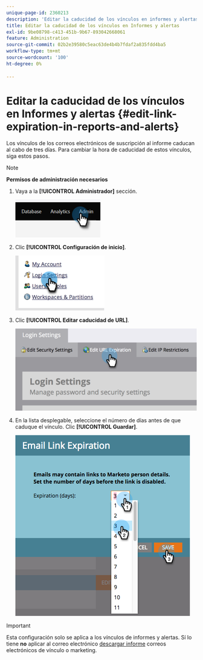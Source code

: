 ```yaml
---
unique-page-id: 2360213
description: 'Editar la caducidad de los vínculos en informes y alertas: documentos de Marketo, documentación del producto'
title: Editar la caducidad de los vínculos en Informes y alertas
exl-id: 9be08798-c413-451b-9b67-893042668061
feature: Administration
source-git-commit: 02b2e39580c5eac63de4b4b7fdaf2a835fdd4ba5
workflow-type: tm+mt
source-wordcount: '100'
ht-degree: 0%

---
```


# Editar la caducidad de los vínculos en Informes y alertas {#edit-link-expiration-in-reports-and-alerts}

Los vínculos de los correos electrónicos de suscripción al informe caducan al cabo de tres días. Para cambiar la hora de caducidad de estos vínculos, siga estos pasos.

>[!NOTE]
>
>**Permisos de administración necesarios**

1. Vaya a la **[!UICONTROL Administrador]** sección.

   ![](assets/edit-link-expiration-in-reports-and-alerts-1.png)

1. Clic **[!UICONTROL Configuración de inicio]**.

   ![](assets/edit-link-expiration-in-reports-and-alerts-2.png)

1. Clic **[!UICONTROL Editar caducidad de URL]**.

   ![](assets/edit-link-expiration-in-reports-and-alerts-3.png)

1. En la lista desplegable, seleccione el número de días antes de que caduque el vínculo. Clic **[!UICONTROL Guardar]**.

   ![](assets/edit-link-expiration-in-reports-and-alerts-4.png)

>[!IMPORTANT]
>
>Esta configuración solo se aplica a los vínculos de informes y alertas. Sí lo tiene **no** aplicar al correo electrónico [descargar informe](/help/marketo/product-docs/reporting/basic-reporting/report-subscriptions/subscribe-to-a-smart-list.md#email-message) correos electrónicos de vínculo o marketing.
